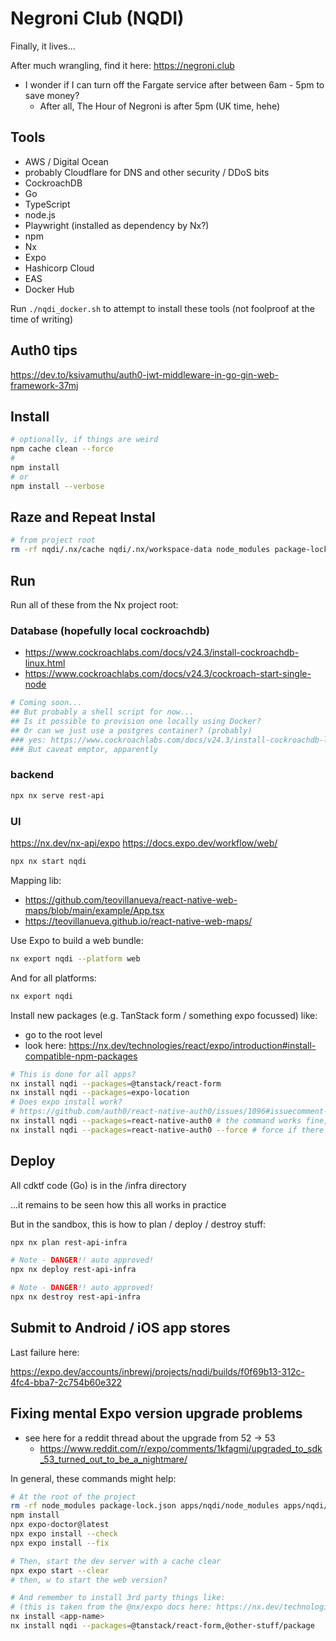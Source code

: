 # Negroni Club (NQDI)

Finally, it lives...

After much wrangling, find it here: https://negroni.club

- I wonder if I can turn off the Fargate service after between 6am - 5pm to save money?
  - After all, The Hour of Negroni is after 5pm (UK time, hehe)

## Tools

- AWS / Digital Ocean
- probably Cloudflare for DNS and other security / DDoS bits
- CockroachDB
- Go
- TypeScript
- node.js
- Playwright (installed as dependency by Nx?)
- npm
- Nx
- Expo
- Hashicorp Cloud
- EAS
- Docker Hub

Run `./nqdi_docker.sh` to attempt to install these tools (not foolproof at the time of writing)

## Auth0 tips

https://dev.to/ksivamuthu/auth0-jwt-middleware-in-go-gin-web-framework-37mj

## Install

```sh
# optionally, if things are weird
npm cache clean --force
#
npm install
# or
npm install --verbose
```

## Raze and Repeat Instal

```sh
# from project root
rm -rf nqdi/.nx/cache nqdi/.nx/workspace-data node_modules package-lock.json && npm cache clean --force && npm install --verbose
```

## Run

Run all of these from the Nx project root:

### Database (hopefully local cockroachdb)

- https://www.cockroachlabs.com/docs/v24.3/install-cockroachdb-linux.html
- https://www.cockroachlabs.com/docs/v24.3/cockroach-start-single-node

```sh
# Coming soon...
## But probably a shell script for now...
## Is it possible to provision one locally using Docker?
## Or can we just use a postgres container? (probably)
### yes: https://www.cockroachlabs.com/docs/v24.3/install-cockroachdb-linux.html#install-docker
### But caveat emptor, apparently
```

### backend

```sh
npx nx serve rest-api
```

### UI

https://nx.dev/nx-api/expo
https://docs.expo.dev/workflow/web/

```sh
npx nx start nqdi
```

Mapping lib:

- https://github.com/teovillanueva/react-native-web-maps/blob/main/example/App.tsx
- https://teovillanueva.github.io/react-native-web-maps/

Use Expo to build a web bundle:

```sh
nx export nqdi --platform web
```

And for all platforms:

```sh
nx export nqdi
```

Install new packages (e.g. TanStack form / something expo focussed) like:

- go to the root level
- look here: https://nx.dev/technologies/react/expo/introduction#install-compatible-npm-packages

```sh
# This is done for all apps?
nx install nqdi --packages=@tanstack/react-form
nx install nqdi --packages=expo-location
# Does expo install work?
# https://github.com/auth0/react-native-auth0/issues/1096#issuecomment-2708942599
nx install nqdi --packages=react-native-auth0 # the command works fine, dependency stuff may not!
nx install nqdi --packages=react-native-auth0 --force # force if there's a documented + known acceptance of force
```

## Deploy

All cdktf code (Go) is in the /infra directory

...it remains to be seen how this all works in practice

But in the sandbox, this is how to plan / deploy / destroy stuff:

```sh
npx nx plan rest-api-infra

# Note - DANGER!! auto approved!
npx nx deploy rest-api-infra

# Note - DANGER!! auto approved!
npx nx destroy rest-api-infra
```

## Submit to Android / iOS app stores

Last failure here:

https://expo.dev/accounts/inbrewj/projects/nqdi/builds/f0f69b13-312c-4fc4-bba7-2c754b60e322

## Fixing mental Expo version upgrade problems

- see here for a reddit thread about the upgrade from 52 -> 53
  - https://www.reddit.com/r/expo/comments/1kfagmj/upgraded_to_sdk_53_turned_out_to_be_a_nightmare/

In general, these commands might help:

```sh
# At the root of the project
rm -rf node_modules package-lock.json apps/nqdi/node_modules apps/nqdi/package-lock.json
npm install
npx expo-doctor@latest
npx expo install --check
npx expo install --fix

# Then, start the dev server with a cache clear
npx expo start --clear
# then, w to start the web version?

# And remember to install 3rd party things like:
# (this is taken from the @nx/expo docs here: https://nx.dev/technologies/react/expo/introduction#install-compatible-npm-packages)
nx install <app-name>
nx install nqdi --packages=@tanstack/react-form,@other-stuff/package


```
